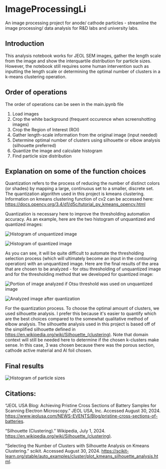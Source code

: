 # ImageProcessingLi
An image processing project for anode/ cathode particles - streamline the image processing/ data analysis for R&D labs and university labs.


## Introduction

This analysis notebook works for JEOL SEM images, gather the length scale from the image and show the interquartile distribution for particle sizes. However, the notebook still requires some human intervention such as inputting the length scale or determining the optimal number of clusters in a k-means clustering operation. 


## Order of operations
The order of operations can be seen in the main.ipynb file
1. Load images
2. Crop the white background (frequent occurence when screenshotting images)
3. Crop the Region of Interest (ROI)
4. Gather length-scale information from the original image (input needed)
5. Determine optimal number of clusters using silhouette or elbow analysis (silhouette preferred)
6. Quantize the image and calculate histogram
7. Find particle size distribution

## Explanation on some of the function choices

Quantization refers to the process of reducing the number of distinct colors (or shades) by mapping a large, continuous set to a smaller, discrete set. The quantization algorithm used in this project is kmeans clustering. Information on kmeans clustering function of cv2 can be accessed here: https://docs.opencv.org/3.4/d1/d5c/tutorial_py_kmeans_opencv.html

Quantization is necessary here to improve the thresholding automation accuracy. As an example, here are the two histogram of unquantized and quantized images:

![Histogram of unquantized image](https://github.com/user-attachments/assets/8d132be6-b5d9-4730-915d-6b2c86c97fc4)

![Histogram of quantized image](https://github.com/user-attachments/assets/0a573578-8628-4658-84ab-19dc3a131463)


As you can see, it will be quite difficult to automate the thresholding selection process (which will ultimately become an input in the contouring operation) with an unquantized image. Here are the final results of the area that are chosen to be analyzed - for otsu thresholding of unquantized image and for the thresholding method that we developed for quantized image:

![Portion of image analyzed if Otsu threshold was used on unquantized image](https://github.com/user-attachments/assets/8bb81ede-9d15-4068-be22-bc632ef0d7f5)

![Analyzed image after quantization](https://github.com/user-attachments/assets/95accf0a-3dd5-4238-8f90-5498cdb9fba2)

For the quantization process. To choose the optimal amount of clusters, we used silhouette analysis. I prefer this because it's easier to quantify which are the best choices compared to the somewhat qualitative method of elbow analysis. The silhouette analysis used in this project is based off of the simplified silhouette defined in https://en.wikipedia.org/wiki/Silhouette_(clustering). Note that domain context will still be needed here to determine if the chosen k-clusters make sense. In this case, 3 was chosen because there was the porous section, cathode active material and Al foil chosen. 


## Final results

![Histogram of particle sizes](https://github.com/user-attachments/assets/d0445ef1-a7e8-4cc2-9cdd-3ff0934c86f7)

## Citations:

“JEOL USA Blog: Achieving Pristine Cross Sections of Battery Samples for Scanning Electron Microscopy.” JEOL USA, Inc. Accessed August 30, 2024. https://www.jeolusa.com/NEWS-EVENTS/Blog/pristine-cross-sections-of-batteries. 

“Silhouette (Clustering).” Wikipedia, July 1, 2024. https://en.wikipedia.org/wiki/Silhouette_(clustering). 

“Selecting the Number of Clusters with Silhouette Analysis on Kmeans Clustering.” scikit. Accessed August 30, 2024. https://scikit-learn.org/stable/auto_examples/cluster/plot_kmeans_silhouette_analysis.html. 

